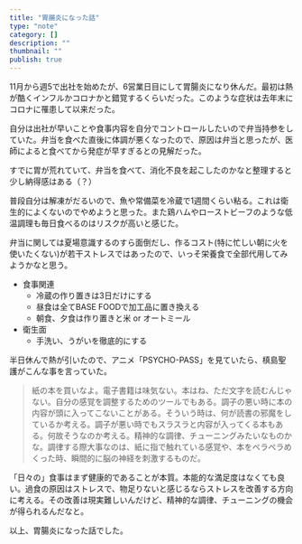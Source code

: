 ```yaml
---
title: "胃腸炎になった話"
type: "note"
category: []
description: ""
thumbnail: ""
publish: true
---
```



11月から週5で出社を始めたが、6営業日目にして胃腸炎になり休んだ。最初は熱が酷くインフルかコロナかと錯覚するくらいだった。このような症状は去年末にコロナに罹患して以来だった。

自分は出社が早いことや食事内容を自分でコントロールしたいので弁当持参をしていた。弁当を食べた直後に体調が悪くなったので、原因は弁当と思ったが、医師によると食べてから発症が早すぎるとの見解だった。

すでに胃が荒れていて、弁当を食べて、消化不良を起こしたのかなと整理すると少し納得感はある（？）

普段自分は解凍がだるいので、魚や常備菜を冷蔵で1週間くらい粘る。これは衛生的によくないのでやめようと思った。また鶏ハムやローストビーフのような低温調理も毎日食べるのはリスクが高いと感じた。

弁当に関しては夏場意識するのすら面倒だし、作るコスト(特に忙しい朝に火を使いたくない)が若干ストレスではあったので、いっそ栄養食で全部代用してみようかなと思う。

* 食事関連
  * 冷蔵の作り置きは3日だけにする
  * 昼食は全てBASE FOODで加工品に置き換える
  * 朝食、夕食は作り置きと米 or オートミール
* 衛生面
  * 手洗い、うがいを徹底的にする


半日休んで熱が引いたので、アニメ「PSYCHO-PASS」を見ていたら、槙島聖護がこんな事を言っていた。

> 紙の本を買いなよ。電子書籍は味気ない。本はね、ただ文字を読むんじゃない。自分の感覚を調整するためのツールでもある。調子の悪い時に本の内容が頭に入ってこないことがある。そういう時は、何が読書の邪魔をしているか考える。調子が悪い時でもスラスラと内容が入ってくる本もある。何故そうなのか考える。精神的な調律、チューニングみたいなものかな。調律する際大事なのは、紙に指で触れている感覚や、本をペラペラめくった時、瞬間的に脳の神経を刺激するものだ。

「日々の」食事はまず健康的であることが本質。本能的な満足度はなくても良い。過食の原因はストレスで、物足りないと感じるならストレスを改善する方向に考える。その改善は現実難しいんだけど、精神的な調律、チューニングの機会が得られるんだなと。

以上、胃腸炎になった話でした。
